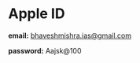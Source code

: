 # Apple ID

**email:** [bhaveshmishra.ias@gmail.com](mailto:bhaveshmishra.ias@gmail.com)

**password:** Aajsk@100